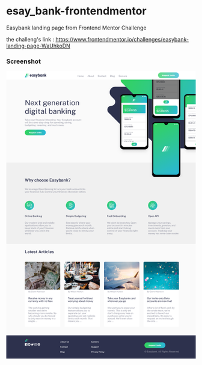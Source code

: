 # esay_bank-frontendmentor
Easybank landing page from Frontend Mentor Challenge

the challeng's link : https://www.frontendmentor.io/challenges/easybank-landing-page-WaUhkoDN

### Screenshot

![alt text](https://github.com/roxana-hgh/esay_bank-frontendmentor/blob/main/Screenshot%20Frontend%20Mentor%20Easybank%20landing%20page.png)
